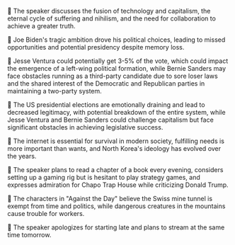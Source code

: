 🧠 The speaker discusses the fusion of technology and capitalism, the eternal cycle of suffering and nihilism, and the need for collaboration to achieve a greater truth.

🧠 Joe Biden's tragic ambition drove his political choices, leading to missed opportunities and potential presidency despite memory loss.

🧠 Jesse Ventura could potentially get 3-5% of the vote, which could impact the emergence of a left-wing political formation, while Bernie Sanders may face obstacles running as a third-party candidate due to sore loser laws and the shared interest of the Democratic and Republican parties in maintaining a two-party system.

🧠 The US presidential elections are emotionally draining and lead to decreased legitimacy, with potential breakdown of the entire system, while Jesse Ventura and Bernie Sanders could challenge capitalism but face significant obstacles in achieving legislative success.

🧠 The internet is essential for survival in modern society, fulfilling needs is more important than wants, and North Korea's ideology has evolved over the years.

🧠 The speaker plans to read a chapter of a book every evening, considers setting up a gaming rig but is hesitant to play strategy games, and expresses admiration for Chapo Trap House while criticizing Donald Trump.

🧠 The characters in "Against the Day" believe the Swiss mine tunnel is exempt from time and politics, while dangerous creatures in the mountains cause trouble for workers.

👋 The speaker apologizes for starting late and plans to stream at the same time tomorrow.

